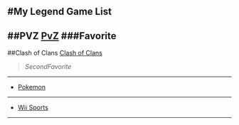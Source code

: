 #My Legend Game List
---
##PVZ
[PvZ](https://en.wikipedia.org/wiki/Plants_vs._Zombies_2)
###**Favorite**
---
##Clash of Clans
[Clash of Clans](https://en.wikipedia.org/wiki/Clash_of_Clans)
> *SecondFavorite*
---
- [Pokemon](https://en.wikipedia.org/wiki/Pok%C3%A9mon)
---
  - [Wii Sports](https://en.wikipedia.org/wiki/Wii_Sports)
---
